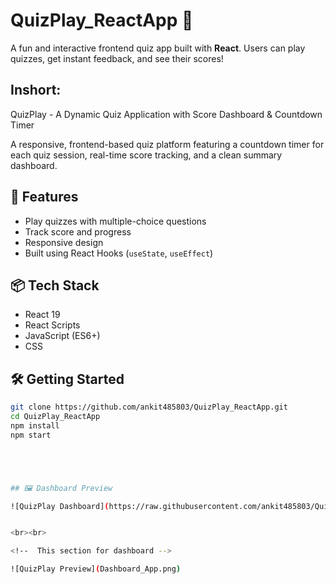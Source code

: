 # QuizPlay_ReactApp 🎯

A fun and interactive frontend quiz app built with **React**. Users can play quizzes, get instant feedback, and see their scores!


## Inshort: 
QuizPlay - A Dynamic Quiz Application with Score Dashboard & Countdown Timer 

A responsive, frontend-based quiz platform featuring a countdown timer for each quiz session, real-time score tracking, and a clean summary dashboard.




## 🚀 Features
- Play quizzes with multiple-choice questions  
- Track score and progress  
- Responsive design  
- Built using React Hooks (`useState`, `useEffect`)

## 📦 Tech Stack
- React 19  
- React Scripts  
- JavaScript (ES6+)  
- CSS

## 🛠️ Getting Started

```bash
git clone https://github.com/ankit485803/QuizPlay_ReactApp.git
cd QuizPlay_ReactApp
npm install
npm start





## 🖼️ Dashboard Preview

![QuizPlay Dashboard](https://raw.githubusercontent.com/ankit485803/QuizPlay_ReactApp/main/Dashboard_App.png)


<br><br>

<!--  This section for dashboard -->

![QuizPlay Preview](Dashboard_App.png)
